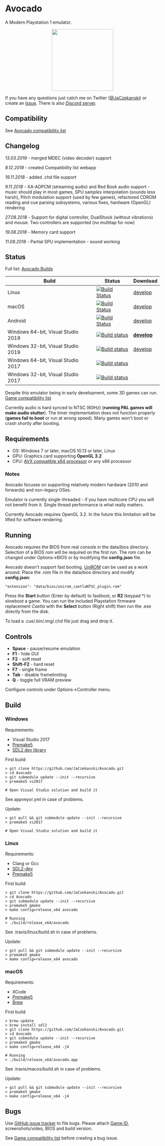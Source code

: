 # Avocado
A Modern Playstation 1 emulator.

<p align="center">
    <img src="docs/boot.png" height="200">
</p>

If you have any questions just catch me on Twitter ([@JaCzekanski](https://twitter.com/JaCzekanski)) or create an [Issue](https://github.com/JaCzekanski/Avocado/issues). There is also [Discord server](https://discord.gg/ATEJApR).

## Compatibility

See [Avocado compatibility list](https://avocado-db.czekanski.info)

## Changelog

*13.03.2019* - merged MDEC (video decoder) support

*8.12.2018* - created Compatibility list webapp

*19.11.2018* - added .chd file support

*9.11.2018* - XA-ADPCM (streaming audio) and Red Book audio support - music should play in most games, SPU samples interpolation (sounds less harsh), Pitch modulation support (used by few games), refactored CDROM reading and cue parsing subsystems, various fixes, hardware (OpenGL) rendering

*27.08.2018* - Support for digital controller, DualShock (without vibrations) and mouse. Two controllers are supported (no multitap for now)

*19.08.2018* - Memory card support

*11.08.2018* - Partial SPU implementation - sound working

## Status

Full list: [Avocado Builds](https://avocado-builds.czekanski.info)

Build   | Status | Download
--------|--------|---------
Linux | [![Build Status](https://avocado-builds.czekanski.info/status/linux64)](https://travis-ci.org/JaCzekanski/Avocado) | [develop](https://avocado-builds.czekanski.info/latest/linux64)
macOS | [![Build Status](https://avocado-builds.czekanski.info/status/macos)](https://travis-ci.org/JaCzekanski/Avocado) | [develop](https://avocado-builds.czekanski.info/latest/macos)
Android | [![Build Status](https://avocado-builds.czekanski.info/status/android)](https://travis-ci.org/JaCzekanski/Avocado) | [develop](https://avocado-builds.czekanski.info/latest/android)
Windows 64-bit, Visual Studio 2019 | [![Build status](https://avocado-builds.czekanski.info/status/windows64)](https://ci.appveyor.com/project/JaCzekanski/avocado/branch/develop) | **[develop](https://avocado-builds.czekanski.info/latest/windows64)**
Windows 32-bit, Visual Studio 2019 | [![Build status](https://avocado-builds.czekanski.info/status/windows32)](https://ci.appveyor.com/project/JaCzekanski/avocado/branch/develop) | [develop](https://avocado-builds.czekanski.info/latest/windows32)
Windows 64-bit, Visual Studio 2017 | [![Build status](https://ci.appveyor.com/api/projects/status/h1cs3bj1vhskjxgx/branch/develop?svg=true)](https://ci.appveyor.com/project/JaCzekanski/avocado/branch/develop) |
Windows 32-bit, Visual Studio 2017 | [![Build status](https://ci.appveyor.com/api/projects/status/h1cs3bj1vhskjxgx/branch/develop?svg=true)](https://ci.appveyor.com/project/JaCzekanski/avocado/branch/develop) |

Despite this emulator being in early development, some 3D games can run. [Game compatibility list](https://avocado-db.czekanski.info)


Currently audio is hard synced to NTSC (60Hz) (**running PAL games will make audio stutter**). The timer implementation does not function properly (**games fail to boot** or run at wrong speed). Many games won't boot or crash shortly after booting.

## Requirements
- OS: Windows 7 or later, macOS 10.13 or later, Linux
- GPU: Graphics card supporting **OpenGL 3.2**
- CPU: [AVX compatible x64 processor](https://en.wikipedia.org/wiki/Advanced_Vector_Extensions#CPUs_with_AVX) or any x86 processor

### Notes
Avocado focuses on supporting relatively modern hardware (2010 and forwards) and non-legacy OSes. 

Emulator is currently single-threaded - if you have multicore CPU you will not benefit from it. Single thread performance is what really matters.

Currently Avocado requires OpenGL 3.2. In the future this limitation will be lifted for software rendering.

## Running

Avocado requires the BIOS from real console in the data/bios directory.
Selection of a BIOS rom will be required on the first run. The rom can be changed under Options->BIOS or by modifying the **config.json** file.

Avocado doesn't support fast booting. [UniROM](http://www.psxdev.net/forum/viewtopic.php?t=722) can be used as a work around. Place the .rom file in the data/bios directory and modify **config.json**:
```
"extension": "data/bios/unirom_caetlaNTSC_plugin.rom"
```

Press the **Start** button (Enter by default) to fastboot, or **R2** (keypad *) to slowboot a game.
You can run the included Playstation firmware replacement *Caetla* with the **Select** button (Right shift) then run the .exe directly from the disk.

To load a .cue/.bin/.img/.chd file just drag and drop it.

## Controls

- **Space** - pause/resume emulation
- **F1** - hide GUI
- **F2** - soft reset
- **Shift-F2** - hard reset
- **F7** - single frame
- **Tab** - disable framelimiting
- **Q** - toggle full VRAM preview

Configure controls under Options->Controller menu.

## Build


### Windows
Requirements:
- Visual Studio 2017
- [Premake5](https://premake.github.io/download.html)
- [SDL2 dev library](https://www.libsdl.org/download-2.0.php)

First build: 
```
> git clone https://github.com/JaCzekanski/Avocado.git
> cd Avocado
> git submodule update --init --recursive
> premake5 vs2017

# Open Visual Studio solution and build it
```

See appveyor.yml in case of problems.

Update:
```
> git pull && git submodule update --init --recursive
> premake5 vs2017

# Open Visual Studio solution and build it
```

### Linux
Requirements:
- Clang or Gcc
- [SDL2-dev](https://www.libsdl.org/download-2.0.php)
- [Premake5](https://premake.github.io/download.html)

First build: 
```
> git clone https://github.com/JaCzekanski/Avocado.git
> cd Avocado
> git submodule update --init --recursive
> premake5 gmake
> make config=release_x64 avocado

# Running
> ./build/release_x64/avocado
```

See .travis/linux/build.sh in case of problems.

Update:
```
> git pull && git submodule update --init --recursive
> premake5 gmake
> make config=release_x64 avocado
```

### macOS
Requirements:
- XCode
- [Premake5](https://premake.github.io/download.html)
- [Brew](https://brew.sh)

First build:
```
> brew update
> brew install sdl2
> git clone https://github.com/JaCzekanski/Avocado.git
> cd Avocado
> git submodule update --init --recursive
> premake5 gmake
> make config=release_x64 -j4

# Running
> ./build/release_x64/avocado.app
```

See .travis/macos/build.sh in case of problems.

Update:
```
> git pull && git submodule update --init --recursive
> premake5 gmake
> make config=release_x64 -j4
```

## Bugs

Use [GitHub issue tracker](https://github.com/JaCzekanski/Avocado/issues) to file bugs. Please attach [Game ID](http://redump.org/discs/system/psx/), screenshots/video, BIOS and build version.

See [Game compatibility list](https://avocado-db.czekanski.info) before creating a bug issue.
